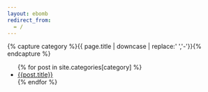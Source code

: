 ```yaml
---
layout: ebomb
redirect_from:
  = /
---
```


{% capture category %}{{ page.title | downcase | replace:' ','-'}}{% endcapture %}

<ul>
{% for post in site.categories[category] %}
  <li><a href='{{post.url}}'>{{post.title}}</a></li>
{% endfor %}
</ul>
